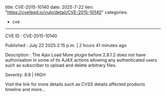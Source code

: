  
title: CVE-2015-10140
date: 2025-7-22
lien: "https://cvefeed.io/vuln/detail/CVE-2015-10140"
categories:
  - cve
---

CVE ID : CVE-2015-10140

Published :  July 22
2025
2:15 p.m. | 2 hours
41 minutes ago

Description : The Ajax Load More plugin before 2.8.1.2 does not have authorisation in some of its AJAX actions
allowing any authenticated users
such as subscriber
to upload and delete arbitrary files.

Severity: 8.8 | HIGH

Visit the link for more details
such as CVSS details
affected products
timeline
and more...
